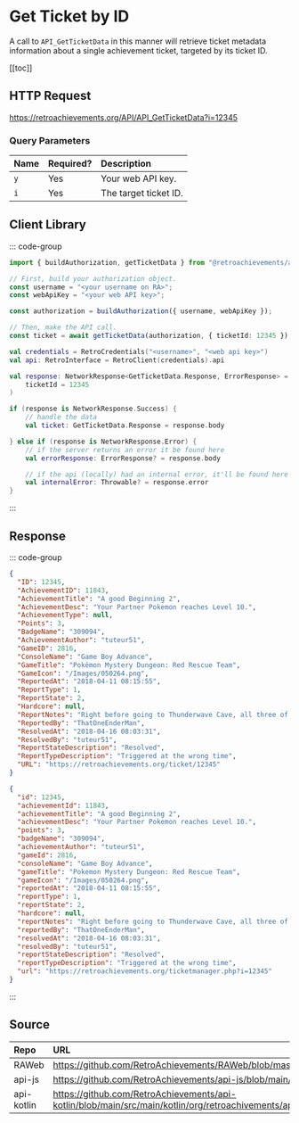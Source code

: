 <script setup>
import SampleRequest from '../../components/SampleRequest.vue';
</script>

# Get Ticket by ID

A call to `API_GetTicketData` in this manner will retrieve ticket metadata information about a single achievement ticket, targeted by its ticket ID.

[[toc]]

## HTTP Request

<SampleRequest httpVerb="GET">https://retroachievements.org/API/API_GetTicketData?i=12345</SampleRequest>

### Query Parameters

| Name | Required? | Description           |
| :--- | :-------- | :-------------------- |
| `y`  | Yes       | Your web API key.     |
| `i`  | Yes       | The target ticket ID. |

## Client Library

::: code-group

```ts [NodeJS]
import { buildAuthorization, getTicketData } from "@retroachievements/api";

// First, build your authorization object.
const username = "<your username on RA>";
const webApiKey = "<your web API key>";

const authorization = buildAuthorization({ username, webApiKey });

// Then, make the API call.
const ticket = await getTicketData(authorization, { ticketId: 12345 });
```

```kotlin [Kotlin]
val credentials = RetroCredentials("<username>", "<web api key>")
val api: RetroInterface = RetroClient(credentials).api

val response: NetworkResponse<GetTicketData.Response, ErrorResponse> = api.getTicket(
    ticketId = 12345
)

if (response is NetworkResponse.Success) {
    // handle the data
    val ticket: GetTicketData.Response = response.body

} else if (response is NetworkResponse.Error) {
    // if the server returns an error it be found here
    val errorResponse: ErrorResponse? = response.body

    // if the api (locally) had an internal error, it'll be found here
    val internalError: Throwable? = response.error
}
```

:::

## Response

::: code-group

```json [HTTP Response]
{
  "ID": 12345,
  "AchievementID": 11843,
  "AchievementTitle": "A good Beginning 2",
  "AchievementDesc": "Your Partner Pokemon reaches Level 10.",
  "AchievementType": null,
  "Points": 3,
  "BadgeName": "309094",
  "AchievementAuthor": "tuteur51",
  "GameID": 2816,
  "ConsoleName": "Game Boy Advance",
  "GameTitle": "Pokémon Mystery Dungeon: Red Rescue Team",
  "GameIcon": "/Images/050264.png",
  "ReportedAt": "2018-04-11 08:15:55",
  "ReportType": 1,
  "ReportState": 2,
  "Hardcore": null,
  "ReportNotes": "Right before going to Thunderwave Cave, all three of these triggered at the same time.<br/>MD5: 9837da1fdfe900c52f2109d9718d4e85",
  "ReportedBy": "ThatOneEnderMan",
  "ResolvedAt": "2018-04-16 08:03:31",
  "ResolvedBy": "tuteur51",
  "ReportStateDescription": "Resolved",
  "ReportTypeDescription": "Triggered at the wrong time",
  "URL": "https://retroachievements.org/ticket/12345"
}
```

```json [NodeJS]
{
  "id": 12345,
  "achievementId": 11843,
  "achievementTitle": "A good Beginning 2",
  "achievementDesc": "Your Partner Pokemon reaches Level 10.",
  "points": 3,
  "badgeName": "309094",
  "achievementAuthor": "tuteur51",
  "gameId": 2816,
  "consoleName": "Game Boy Advance",
  "gameTitle": "Pokemon Mystery Dungeon: Red Rescue Team",
  "gameIcon": "/Images/050264.png",
  "reportedAt": "2018-04-11 08:15:55",
  "reportType": 1,
  "reportState": 2,
  "hardcore": null,
  "reportNotes": "Right before going to Thunderwave Cave, all three of these triggered at the same time.<br/>MD5: 9837da1fdfe900c52f2109d9718d4e85",
  "reportedBy": "ThatOneEnderMan",
  "resolvedAt": "2018-04-16 08:03:31",
  "resolvedBy": "tuteur51",
  "reportStateDescription": "Resolved",
  "reportTypeDescription": "Triggered at the wrong time",
  "url": "https://retroachievements.org/ticketmanager.php?i=12345"
}
```

:::

## Source

| Repo       | URL                                                                                                                  |
| :--------- | :------------------------------------------------------------------------------------------------------------------- |
| RAWeb      | https://github.com/RetroAchievements/RAWeb/blob/master/public/API/API_GetTicketData.php                              |
| api-js     | https://github.com/RetroAchievements/api-js/blob/main/src/ticket/getTicketData.ts                                    |
| api-kotlin | https://github.com/RetroAchievements/api-kotlin/blob/main/src/main/kotlin/org/retroachivements/api/RetroInterface.kt |
